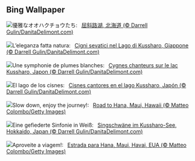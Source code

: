 ## Bing Wallpaper
![](https://www.bing.com/th?id=OHR.HokkaidoSwans_JA-JP3605792409_UHD.jpg&w=1000)優雅なオオハクチョウたち:&nbsp;&ensp;[屈斜路湖, 北海道 (© Darrell Gulin/DanitaDelimont.com)](https://www.bing.com/th?id=OHR.HokkaidoSwans_JA-JP3605792409_UHD.jpg)
<br><br/>
![](https://www.bing.com/th?id=OHR.HokkaidoSwans_IT-IT3824531235_UHD.jpg&w=1000)L’eleganza fatta natura:&nbsp;&ensp;[Cigni sevatici nel Lago di Kussharo, Giappone (© Darrell Gulin/DanitaDelimont.com)](https://www.bing.com/th?id=OHR.HokkaidoSwans_IT-IT3824531235_UHD.jpg)
<br><br/>
![](https://www.bing.com/th?id=OHR.HokkaidoSwans_FR-FR2489851452_UHD.jpg&w=1000)Une symphonie de plumes blanches:&nbsp;&ensp;[Cygnes chanteurs sur le lac Kussharo, Japon (© Darrell Gulin/DanitaDelimont.com)](https://www.bing.com/th?id=OHR.HokkaidoSwans_FR-FR2489851452_UHD.jpg)
<br><br/>
![](https://www.bing.com/th?id=OHR.HokkaidoSwans_ES-ES1414604730_UHD.jpg&w=1000)El lago de los cisnes:&nbsp;&ensp;[Cisnes cantores en el lago Kussharo, Japón (© Darrell Gulin/DanitaDelimont.com)](https://www.bing.com/th?id=OHR.HokkaidoSwans_ES-ES1414604730_UHD.jpg)
<br><br/>
![](https://www.bing.com/th?id=OHR.HanaHighway_EN-GB1532378824_UHD.jpg&w=1000)Slow down, enjoy the journey!:&nbsp;&ensp;[Road to Hana, Maui, Hawaii (© Matteo Colombo/Getty Images)](https://www.bing.com/th?id=OHR.HanaHighway_EN-GB1532378824_UHD.jpg)
<br><br/>
![](https://www.bing.com/th?id=OHR.HokkaidoSwans_DE-DE3486591797_UHD.jpg&w=1000)Eine gefiederte Sinfonie in Weiß:&nbsp;&ensp;[Singschwäne im Kussharo-See, Hokkaido, Japan (© Darrell Gulin/DanitaDelimont.com)](https://www.bing.com/th?id=OHR.HokkaidoSwans_DE-DE3486591797_UHD.jpg)
<br><br/>
![](https://www.bing.com/th?id=OHR.HanaHighway_PT-BR9575647146_UHD.jpg&w=1000)Aproveite a viagem!:&nbsp;&ensp;[Estrada para Hana, Maui, Havai, EUA (© Matteo Colombo/Getty Images)](https://www.bing.com/th?id=OHR.HanaHighway_PT-BR9575647146_UHD.jpg)
<br><br/>
